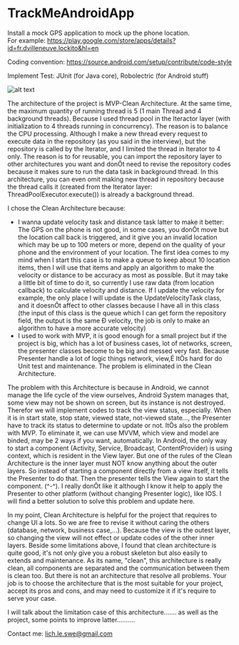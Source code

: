 # TrackMeAndroidApp

Install a mock GPS application to mock up the phone location.<br/>
For example: https://play.google.com/store/apps/details?id=fr.dvilleneuve.lockito&hl=en <br/>

Coding convention: https://source.android.com/setup/contribute/code-style

Implement Test: JUnit (for Java core), Robolectric (for Android stuff)

![alt text](https://cdn-images-1.medium.com/max/772/1*B7LkQDyDqLN3rRSrNYkETA.jpeg)

The architecture of the project is MVP-Clean Architecture.
At the same time, the maximum quantity of running thread is 5 (1 main Thread and 4 background threads). Because I used thread pool in the Iteractor layer (with initialization to 4 threads running in concurrency). The reason is to balance the CPU processing. Although I make a new thread every request to execute data in the repository (as you said in the interview), but the repository is called by the Iterator, and I limited the thread in Iterator to 4 only. The reason is to for reusable, you can import the repository layer to other architectures you want and donÕt need to revise the repository codes because it makes sure to run the data task in background thread. In this architecture,  you can even omit making new thread in repository because the thread calls it (created from the Iterator layer: ThreadPoolExecutor.execute()) is already a background thread.

I chose the Clean Architecture because: 
- I wanna update velocity task and distance task latter to make it better: The GPS on the phone is not good, in some cases, you donÕt move but the location call back is triggered, and it give you an invalid location which may be up to 100 meters or more, depend on the quality of your phone and the environment of your location. The first idea comes to my mind when I start this case is to make a queue to keep about 10 location items, then I will use that items and apply an algorithm to make the velocity or distance to be accuracy as most as possible. But it may take a little bit of time to do it, so currently I use raw data (from location callback) to calculate velocity and distance. If I update the velocity for example, the only place I will update is the UpdateVelocityTask class, and it doesnÕt affect to other classes because I have all in this class (the input of this class is the queue which I can get form the repository field, the output is the same Ð velocity, the job is only to make an algorithm to have a more accurate velocity)
- I used to work with MVP, it is good enough for a small project but if the project is big, which has a lot of business cases, lot of networks, screen, the presenter classes become to be big and messed very fast. Because Presenter handle a lot of logic things network, view,É ItÕs hard for do Unit test and maintenance. The problem is eliminated in the Clean Architecture.

The problem with this Architecture is because in Android, we cannot manage the life cycle of the view ourselves, Android System manages that, some view may not be shown on screen, but its instance is not destroyed. Therefor we will implement codes to track the view status, especially. When it is in start state, stop state, viewed state, not-viewed state..., the Presenter have to track its status to determine to update or not. ItÕs also the problem with MVP. To eliminate it, we can use MVVM, which view and model are binded, may be 2 ways if you want, automatically. In Android, the only way to start a component (Activity, Service, Broadcast, ContentProvider) is using context, which is resident in the View layer. But one of the rules of the Clean Architecture is the inner layer must NOT know anything about the outer layers. So instead of starting a component directly from a view itself, it tells the Presenter to do that. Then the presenter tells the View again to start the component. (^-^). I really donÕt like it although I know it help to apply the Presenter to other platform (without changing Presenter logic), like IOS. I will find a better solution to solve this problem and update here.

In my point, Clean Architecture is helpful for the project that requires to change UI a lots. So we are free to revise it without caring the others (database, network, business case,...).  Because the view is the outest layer, so changing the view will not effect or update codes of the other inner layers. Beside some limitations above, I found that clean architecture is quite good, it's not only give you a robust skeleton but also easily to extends and maintenance. As its name, "clean", this architecture is really clean, all components are separated and the communication between them is clean too. But there is not an architecture that resolve all problems. Your job is to choose the architecture that is the most suitable for your project, accept its pros and cons, and may need to customize it if it's require to serve your case.


I will talk about the limitation case of this architecture....... as well as the project, some points to improve latter..........


Contact me:
lich.le.swe@gmail.com


